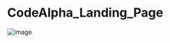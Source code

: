 # CodeAlpha_Landing_Page
![image](https://github.com/PRIYAM/CodeAlpha_Landing_Page/assets/128143875/d5bd214f-27f0-4b07-9788-8abd746dc32a)
